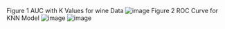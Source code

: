
Figure 1
AUC with K Values for wine Data
![image](https://github.com/kabiratnas/KNN-Modelling/assets/153971340/4b8d40a7-5cb4-4895-b8e5-034db7146a77)
Figure 2
ROC Curve for KNN Model
![image](https://github.com/kabiratnas/KNN-Modelling/assets/153971340/2c2d1be3-d7e1-45a0-9f99-e7f93bc19638)
![image](https://github.com/kabiratnas/KNN-Modelling/assets/153971340/aafedb54-6299-4c16-a448-3354c71b5dfa)
